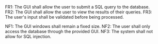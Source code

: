 FR1: The GUI shall allow the user to submit a SQL query to the database.
FR2: The GUI shall allow the user to view the results of their queries.
FR3: The user's input shall be validated before being processed.

NF1: The GUI windows shall remain a fixed size.
NF2: The user shall only access the database through the provided GUI.
NF3: The system shall not allow for SQL injection.
